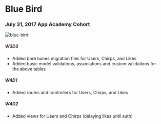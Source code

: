 # Blue Bird

### July 31, 2017 App Academy Cohort

![blue-bird](https://media.giphy.com/media/3oKIPmJonGimU9bI2s/giphy.gif)

##### W3D3

+ Added bare bones migration files for Users, Chirps, and Likes
+ Added basic model validations, associations and custom validations for the above tables

##### W4D1

+ Added routes and controllers for Users, Chirps, and Likes

##### W4D2

+ Added views for Users and Chirps (delaying likes until auth)
